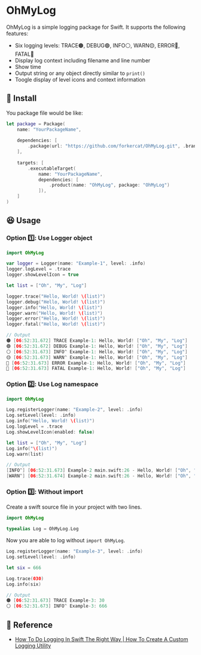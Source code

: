 # OhMyLog

OhMyLog is a simple logging package for Swift. It supports the following features:

- Six logging levels: TRACE🟤, DEBUG🟢, INFO⚪️, WARN🟡, ERROR🔴, FATAL🚨
- Display log context including filename and line number
- Show time
- Output string or any object directly similar to `print()`
- Toogle display of level icons and context information

## 🔧 Install

You package file would be like:

```swift
let package = Package(
    name: "YourPackageName",
    
    dependencies: [
        .package(url: "https://github.com/forkercat/OhMyLog.git", .branch("main")),
    ],
    
    targets: [
        .executableTarget(
            name: "YourPackageName",
            dependencies: [
                .product(name: "OhMyLog", package: "OhMyLog")
            ]),
    ]
)
```

## 😆 Usage

### Option 1️⃣: Use Logger object

```swift
import OhMyLog

var logger = Logger(name: "Example-1", level: .info)
logger.logLevel = .trace
logger.showLevelIcon = true

let list = ["Oh", "My", "Log"]

logger.trace("Hello, World! \(list)")
logger.debug("Hello, World! \(list)")
logger.info("Hello, World! \(list)")
logger.warn("Hello, World! \(list)")
logger.error("Hello, World! \(list)")
logger.fatal("Hello, World! \(list)")

// Output
🟤 [06:52:31.672] TRACE Example-1: Hello, World! ["Oh", "My", "Log"]
🟢 [06:52:31.672] DEBUG Example-1: Hello, World! ["Oh", "My", "Log"]
⚪️ [06:52:31.673] INFO^ Example-1: Hello, World! ["Oh", "My", "Log"]
🟡 [06:52:31.673] WARN^ Example-1: Hello, World! ["Oh", "My", "Log"]
🔴 [06:52:31.673] ERROR Example-1: Hello, World! ["Oh", "My", "Log"]
🚨 [06:52:31.673] FATAL Example-1: Hello, World! ["Oh", "My", "Log"]
```

### Option 2️⃣: Use Log namespace

```swift
import OhMyLog

Log.registerLogger(name: "Example-2", level: .info)
Log.setLevel(level: .info)
Log.info("Hello, World! \(list)")
Log.logLevel = .trace
Log.showLevelIcon(enabled: false)

let list = ["Oh", "My", "Log"]
Log.info("\(list)")
Log.warn(list)

// Output
[INFO^] [06:52:31.673] Example-2 main.swift:26 - Hello, World! ["Oh", "My", "Log"]
[WARN^] [06:52:31.674] Example-2 main.swift:26 - Hello, World! ["Oh", "My", "Log"]
```

### Option 3️⃣: Without import

Create a swift source file in your project with two lines.

```swift
import OhMyLog

typealias Log = OhMyLog.Log
```

Now you are able to log without `import OhMyLog`.

```swift
Log.registerLogger(name: "Example-3", level: .info)
Log.setLevel(level: .info)

let six = 666

Log.trace(030)
Log.info(six)

// Output
🟤 [06:52:31.673] TRACE Example-3: 30
⚪️ [06:52:31.673] INFO^ Example-3: 666
```

## 🙏 Reference

- [How To Do Logging In Swift The Right Way | How To Create A Custom Logging Utility](https://www.youtube.com/watch?v=Ao6jkaV_9Kc&ab_channel=AryamanSharda)
